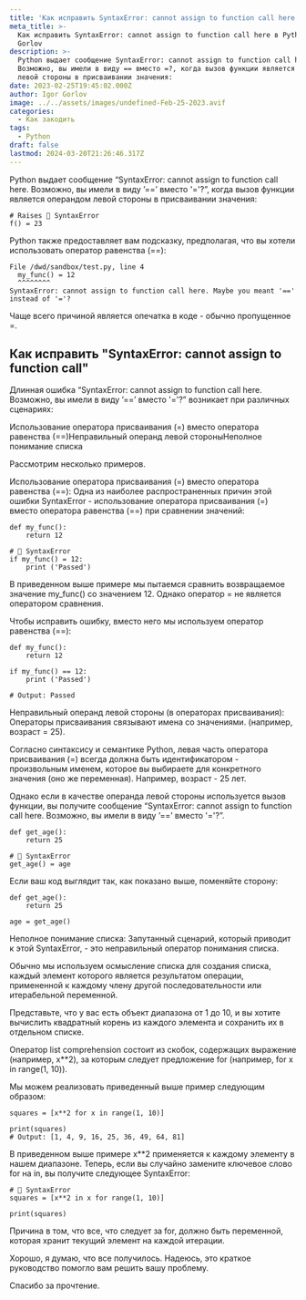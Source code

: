 ```yaml
---
title: 'Как исправить SyntaxError: cannot assign to function call here в Python'
meta_title: >-
  Как исправить SyntaxError: cannot assign to function call here в Python - Igor
  Gorlov
description: >-
  Python выдает сообщение SyntaxError: cannot assign to function call here.
  Возможно, вы имели в виду == вместо =?, когда вызов функции является операндом
  левой стороны в присваивании значения:
date: 2023-02-25T19:45:02.000Z
author: Igor Gorlov
image: ../../assets/images/undefined-Feb-25-2023.avif
categories:
  - Как закодить
tags:
  - Python
draft: false
lastmod: 2024-03-20T21:26:46.317Z
---
```


Python выдает сообщение “SyntaxError: cannot assign to function call here. Возможно, вы имели в виду ’==’ вместо '='?”, когда вызов функции является операндом левой стороны в присваивании значения:

<!-- wp:code -->
<pre class="wp-block-code"><code lang="php" class="language-php"># Raises 🚫 SyntaxError
f() = 23
</code></pre>
<!-- /wp:code -->

Python также предоставляет вам подсказку, предполагая, что вы хотели использовать оператор равенства (==):

<!-- wp:code -->
<pre class="wp-block-code"><code lang="python" class="language-python">File /dwd/sandbox/test.py, line 4
  my_func() = 12
  ^^^^^^^^
SyntaxError: cannot assign to function call here. Maybe you meant '==' instead of '='?
</code></pre>
<!-- /wp:code -->

Чаще всего причиной является опечатка в коде - обычно пропущенное =.

<h2 class="wp-block-heading">Как исправить "SyntaxError: cannot assign to function call"</h2>

Длинная ошибка “SyntaxError: cannot assign to function call here. Возможно, вы имели в виду ’==’ вместо '='?” возникает при различных сценариях:

Использование оператора присваивания (=) вместо оператора равенства (==)Неправильный операнд левой стороныНеполное понимание списка

Рассмотрим несколько примеров.

Использование оператора присваивания (=) вместо оператора равенства (==): Одна из наиболее распространенных причин этой ошибки SyntaxError - использование оператора присваивания (=) вместо оператора равенства (==) при сравнении значений:

<!-- wp:code -->
<pre class="wp-block-code"><code lang="python" class="language-python">def my_func():
    return 12

# 🚫 SyntaxError
if my_func() = 12:
    print ('Passed')
</code></pre>
<!-- /wp:code -->

В приведенном выше примере мы пытаемся сравнить возвращаемое значение my_func() со значением 12. Однако оператор = не является оператором сравнения.

Чтобы исправить ошибку, вместо него мы используем оператор равенства (==):

<!-- wp:code -->
<pre class="wp-block-code"><code lang="python" class="language-python">def my_func():
    return 12

if my_func() == 12:
    print ('Passed')

# Output: Passed
</code></pre>
<!-- /wp:code -->

Неправильный операнд левой стороны (в операторах присваивания): Операторы присваивания связывают имена со значениями. (например, возраст = 25).

Согласно синтаксису и семантике Python, левая часть оператора присваивания (=) всегда должна быть идентификатором - произвольным именем, которое вы выбираете для конкретного значения (оно же переменная). Например, возраст - 25 лет.

Однако если в качестве операнда левой стороны используется вызов функции, вы получите сообщение “SyntaxError: cannot assign to function call here. Возможно, вы имели в виду ’==’ вместо '='?”.

<!-- wp:code -->
<pre class="wp-block-code"><code lang="python" class="language-python">def get_age():
    return 25

# 🚫 SyntaxError
get_age() = age
</code></pre>
<!-- /wp:code -->

Если ваш код выглядит так, как показано выше, поменяйте сторону:

<!-- wp:code -->
<pre class="wp-block-code"><code lang="python" class="language-python">def get_age():
    return 25

age = get_age()
</code></pre>
<!-- /wp:code -->

Неполное понимание списка: Запутанный сценарий, который приводит к этой SyntaxError, - это неправильный оператор понимания списка.

Обычно мы используем осмысление списка для создания списка, каждый элемент которого является результатом операции, примененной к каждому члену другой последовательности или итерабельной переменной.

Представьте, что у вас есть объект диапазона от 1 до 10, и вы хотите вычислить квадратный корень из каждого элемента и сохранить их в отдельном списке.

Оператор list comprehension состоит из скобок, содержащих выражение (например, x\*\*2), за которым следует предложение for (например, for x in range(1, 10)).

Мы можем реализовать приведенный выше пример следующим образом:

<!-- wp:code -->
<pre class="wp-block-code"><code lang="python" class="language-python">squares = [x**2 for x in range(1, 10)]

print(squares)
# Output: [1, 4, 9, 16, 25, 36, 49, 64, 81]
</code></pre>
<!-- /wp:code -->

В приведенном выше примере x\*\*2 применяется к каждому элементу в нашем диапазоне. Теперь, если вы случайно замените ключевое слово for на in, вы получите следующее SyntaxError:

<!-- wp:code -->
<pre class="wp-block-code"><code lang="python" class="language-python"># 🚫 SyntaxError
squares = [x**2 in x for range(1, 10)]

print(squares)
</code></pre>
<!-- /wp:code -->

Причина в том, что все, что следует за for, должно быть переменной, которая хранит текущий элемент на каждой итерации.

Хорошо, я думаю, что все получилось. Надеюсь, это краткое руководство помогло вам решить вашу проблему.

Спасибо за прочтение.
